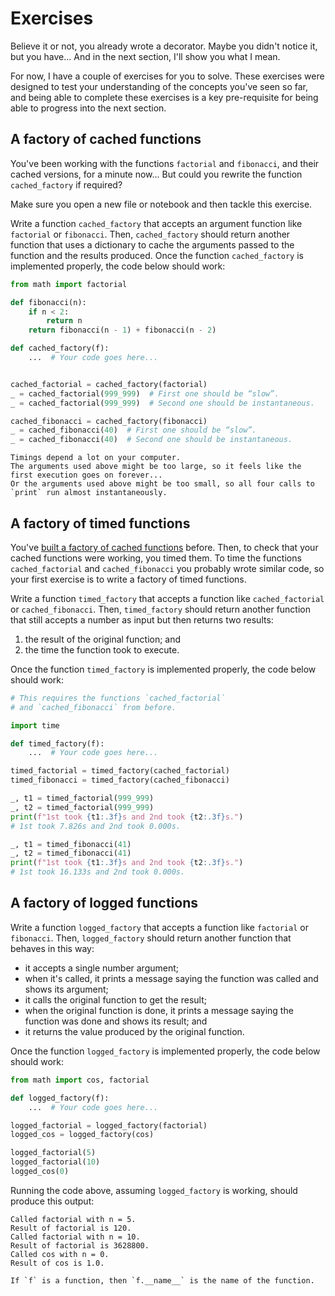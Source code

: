 # Exercises

Believe it or not, you already wrote a decorator.
Maybe you didn't notice it, but you have...
And in the next section, I'll show you what I mean.

For now, I have a couple of exercises for you to solve.
These exercises were designed to test your understanding of the concepts you've seen so far, and being able to complete these exercises is a key pre-requisite for being able to progress into the next section.


## A factory of cached functions

You've been working with the functions `factorial` and `fibonacci`, and their cached versions, for a minute now...
But could you rewrite the function `cached_factory` if required?

Make sure you open a new file or notebook and then tackle this exercise.

Write a function `cached_factory` that accepts an argument function like `factorial` or `fibonacci`.
Then, `cached_factory` should return another function that uses a dictionary to cache the arguments passed to the function and the results produced.
Once the function `cached_factory` is implemented properly, the code below should work:

```py
from math import factorial

def fibonacci(n):
    if n < 2:
        return n
    return fibonacci(n - 1) + fibonacci(n - 2)

def cached_factory(f):
    ...  # Your code goes here...


cached_factorial = cached_factory(factorial)
_ = cached_factorial(999_999)  # First one should be “slow”.
_ = cached_factorial(999_999)  # Second one should be instantaneous.

cached_fibonacci = cached_factory(fibonacci)
_ = cached_fibonacci(40)  # First one should be “slow”.
_ = cached_fibonacci(40)  # Second one should be instantaneous.
```

```{note}
Timings depend a lot on your computer.
The arguments used above might be too large, so it feels like the first execution goes on forever...
Or the arguments used above might be too small, so all four calls to `print` run almost instantaneously.
```

## A factory of timed functions

You've [built a factory of cached functions](./factory-of-caches.md) before.
Then, to check that your cached functions were working, you timed them.
To time the functions `cached_factorial` and `cached_fibonacci` you probably wrote similar code, so your first exercise is to write a factory of timed functions.

Write a function `timed_factory` that accepts a function like `cached_factorial` or `cached_fibonacci`.
Then, `timed_factory` should return another function that still accepts a number as input but then returns two results:

 1. the result of the original function; and
 2. the time the function took to execute.

Once the function `timed_factory` is implemented properly, the code below should work:

```py
# This requires the functions `cached_factorial`
# and `cached_fibonacci` from before.

import time

def timed_factory(f):
    ...  # Your code goes here...

timed_factorial = timed_factory(cached_factorial)
timed_fibonacci = timed_factory(cached_fibonacci)

_, t1 = timed_factorial(999_999)
_, t2 = timed_factorial(999_999)
print(f"1st took {t1:.3f}s and 2nd took {t2:.3f}s.")
# 1st took 7.826s and 2nd took 0.000s.

_, t1 = timed_fibonacci(41)
_, t2 = timed_fibonacci(41)
print(f"1st took {t1:.3f}s and 2nd took {t2:.3f}s.")
# 1st took 16.133s and 2nd took 0.000s.
```

<!--
```py
import time

def timed_factory(f):
    def timed_function(n):
        # Measure time right before running f.
        start_time = time.perf_counter()
        # Compute the result.
        result = f(n)
        # Measure time right after running f.
        end_time = time.perf_counter()
        # Return the original result and the timing.
        return result, end_time - start_time

    return timed_function
```
-->


## A factory of logged functions

Write a function `logged_factory` that accepts a function like `factorial` or `fibonacci`.
Then, `logged_factory` should return another function that behaves in this way:

 - it accepts a single number argument;
 - when it's called, it prints a message saying the function was called and shows its argument;
 - it calls the original function to get the result;
 - when the original function is done, it prints a message saying the function was done and shows its result; and
 - it returns the value produced by the original function.

Once the function `logged_factory` is implemented properly, the code below should work:

```py
from math import cos, factorial

def logged_factory(f):
    ...  # Your code goes here...

logged_factorial = logged_factory(factorial)
logged_cos = logged_factory(cos)

logged_factorial(5)
logged_factorial(10)
logged_cos(0)
```

<!--
```py
def logged_factory(f):
    def logger(n):
        print(f"Called {f.__name__} with {n = }.")
        result = f(n)
        print(f"Result of {f.__name__} is {result}.")
        return result

    return logger
```
-->

Running the code above, assuming `logged_factory` is working, should produce this output:

```
Called factorial with n = 5.
Result of factorial is 120.
Called factorial with n = 10.
Result of factorial is 3628800.
Called cos with n = 0.
Result of cos is 1.0.
```

```{tip}
If `f` is a function, then `f.__name__` is the name of the function.
```
